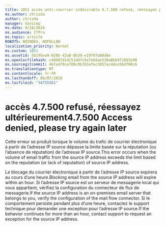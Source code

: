 ```yaml
---
title: 1051 accès anti-courrier indésirable 4.7.500 refusé, réessayez plus tard
ms.author: chrisda
author: chrisda
manager: dansimp
ms.date: 9/28/2018
ms.audience: ITPro
ms.topic: article
ROBOTS: NOINDEX, NOFOLLOW
localization_priority: Normal
ms.custom: 1051
ms.assetid: 5b195ea9-028b-42a8-8b39-e19797a00d8e
ms.openlocfilehash: c48007d1d151d4fc6e7e68ae530a8bb9f1985e90
ms.sourcegitcommit: 4b7e478ce700c0b781efec3857ac4dce5bdf00c6
ms.translationtype: MT
ms.contentlocale: fr-FR
ms.lasthandoff: 06/07/2019
ms.locfileid: "34755561"
---
```

# <a name="47500-access-denied-please-try-again-later"></a><span data-ttu-id="13a66-102">accès 4.7.500 refusé, réessayez ultérieurement</span><span class="sxs-lookup"><span data-stu-id="13a66-102">4.7.500 Access denied, please try again later</span></span>

<span data-ttu-id="13a66-103">Cette erreur se produit lorsque le volume du trafic de courrier électronique à partir de l’adresse IP source dépasse la limite basée sur la réputation (ou l’absence de réputation) de l’adresse IP source.</span><span class="sxs-lookup"><span data-stu-id="13a66-103">This error occurs when the volume of email traffic from the source IP address exceeds the limit based on the reputation (or lack of reputation) of source IP address.</span></span>

<span data-ttu-id="13a66-104">Le blocage du courrier électronique à partir de l’adresse IP source expirera au cours d’une heure.</span><span class="sxs-lookup"><span data-stu-id="13a66-104">Blocking email from the source IP address will expire within an hour.</span></span> <span data-ttu-id="13a66-105">Si l’adresse IP source est un serveur de messagerie local qui vous appartient, vérifiez la configuration du connecteur de flux de messagerie.</span><span class="sxs-lookup"><span data-stu-id="13a66-105">If the source IP address is an on-premises email server that belongs to you, verify the configuration of the mail flow connector.</span></span> <span data-ttu-id="13a66-106">Si le comportement persiste pendant plus d’une heure, contactez le support technique pour demander une exception pour l’adresse IP source.</span><span class="sxs-lookup"><span data-stu-id="13a66-106">If the behavior continues for more than an hour, contact support to request an exception for the source IP address.</span></span>
